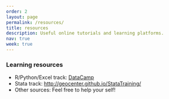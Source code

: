 ```yaml
---
order: 2
layout: page
permalink: /resources/
title: resources
description: Useful online tutorials and learning platforms.
nav: true
week: true
---
```


### Learning resources

- R/Python/Excel track: [DataCamp](#)
- Stata track: http://geocenter.github.io/StataTraining/
- Other sources: Feel free to help your self!